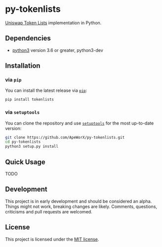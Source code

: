 # py-tokenlists

[Uniswap Token Lists](https://github.com/Uniswap/token-lists) implementation in Python.

## Dependencies

* [python3](https://www.python.org/downloads/release/python-368/) version 3.6 or greater, python3-dev

## Installation

### via `pip`

You can install the latest release via [`pip`](https://pypi.org/project/pip/):

```bash
pip install tokenlists
```

### via `setuptools`

You can clone the repository and use [`setuptools`](https://github.com/pypa/setuptools) for the most up-to-date version:

```bash
git clone https://github.com/ApeWorX/py-tokenlists.git
cd py-tokenlists
python3 setup.py install
```

## Quick Usage

TODO

## Development

This project is in early development and should be considered an alpha. Things might not work, breaking changes are likely. Comments, questions, criticisms and pull requests are welcomed.

## License

This project is licensed under the [MIT license](LICENSE).
